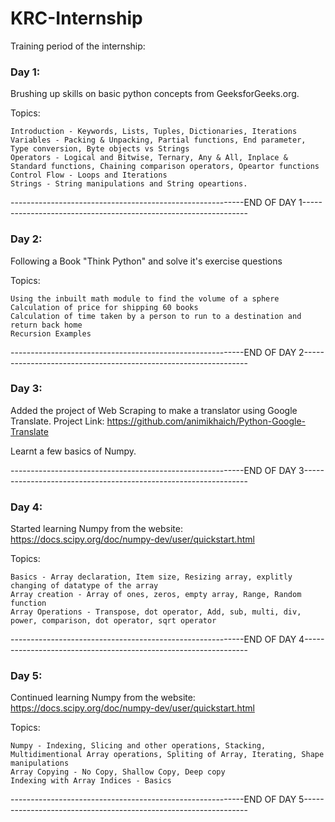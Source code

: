 # KRC-Internship

Training period of the internship:

### Day 1:

Brushing up skills on basic python concepts from GeeksforGeeks.org.

  Topics:
  
    Introduction - Keywords, Lists, Tuples, Dictionaries, Iterations
    Variables - Packing & Unpacking, Partial functions, End parameter, Type conversion, Byte objects vs Strings
    Operators - Logical and Bitwise, Ternary, Any & All, Inplace & Standard functions, Chaining comparison operators, Opeartor functions
    Control Flow - Loops and Iterations
    Strings - String manipulations and String opeartions.

----------------------------------------------------------END OF DAY 1----------------------------------------------------------------

### Day 2:

Following a Book "Think Python" and solve it's exercise questions

  Topics:
  
    Using the inbuilt math module to find the volume of a sphere
    Calculation of price for shipping 60 books
    Calculation of time taken by a person to run to a destination and return back home
    Recursion Examples

----------------------------------------------------------END OF DAY 2----------------------------------------------------------------

### Day 3:

Added the project of Web Scraping to make a translator using Google Translate.
Project Link: https://github.com/animikhaich/Python-Google-Translate

Learnt a few basics of Numpy.

----------------------------------------------------------END OF DAY 3----------------------------------------------------------------

### Day 4:

Started learning Numpy from the website: https://docs.scipy.org/doc/numpy-dev/user/quickstart.html

  Topics:
  
    Basics - Array declaration, Item size, Resizing array, explitly changing of datatype of the array
    Array creation - Array of ones, zeros, empty array, Range, Random function
    Array Operations - Transpose, dot operator, Add, sub, multi, div, power, comparison, dot operator, sqrt operator

----------------------------------------------------------END OF DAY 4----------------------------------------------------------------

### Day 5:

Continued learning Numpy from the website: https://docs.scipy.org/doc/numpy-dev/user/quickstart.html

  Topics:
  
    Numpy - Indexing, Slicing and other operations, Stacking, Multidimentional Array operations, Spliting of Array, Iterating, Shape manipulations
    Array Copying - No Copy, Shallow Copy, Deep copy
    Indexing with Array Indices - Basics
    
----------------------------------------------------------END OF DAY 5----------------------------------------------------------------
